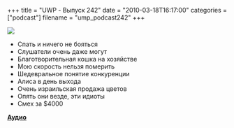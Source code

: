 +++
title = "UWP - Выпуск 242"
date = "2010-03-18T16:17:00"
categories = ["podcast"]
filename = "ump_podcast242"
+++

![](https://podcast.umputun.com/images/uwp/uwp242.jpg)

- Спать и ничего не бояться
- Слушатели очень даже могут
- Благотворительная кошка на хозяйстве
- Мою скорость нельзя померить
- Шедевральное понятие конкуренции
- Алиса в день выхода
- Очень израильская продажа цветов
- Опять они везде, эти идиоты
- Смех за $4000

[**Аудио**](http://archive.rucast.net/uwp/media/ump_podcast242.mp3)
<audio src="http://archive.rucast.net/uwp/media/ump_podcast242.mp3" preload="none">